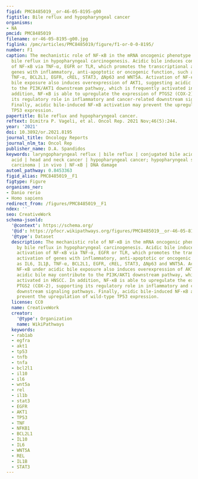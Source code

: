 ```yaml
---
figid: PMC8485019__or-46-05-8195-g00
figtitle: Bile reflux and hypopharyngeal cancer
organisms:
- NA
pmcid: PMC8485019
filename: or-46-05-8195-g00.jpg
figlink: /pmc/articles/PMC8485019/figure/f1-or-0-0-8195/
number: F1
caption: The mechanistic role of NF-κB in the mRNA oncogenic phenotype induced by
  bile reflux in hypopharyngeal carcinogenesis. Acidic bile induces constitutive activation
  of NF-κB via TNF-α, EGFR or TLR, which promotes the transcriptional activation of
  genes with inflammatory, anti-apoptotic or oncogenic function, such as IL6, IL1β,
  TNF-α, BCL2L1, EGFR, cREL, STAT3, ΔNp63 and WNT5A. Activation of NF-κB under acidic
  bile exposure also induces overexpression of AKT1, suggesting acidic bile may contribute
  to the PI3K/AKT1 downstream pathway, which is frequently activated in HNSCC. In
  addition, NF-κB is able to upregulate the expression of PTGS2 (COX-2), supporting
  its regulatory role in inflammatory and cancer-related downstream signaling pathways.
  Finally, acidic bile-induced NF-κB activation may prevent the upregulation of wild-type
  TP53 expression.
papertitle: Bile reflux and hypopharyngeal cancer.
reftext: Dimitra P. Vageli, et al. Oncol Rep. 2021 Nov;46(5):244.
year: '2021'
doi: 10.3892/or.2021.8195
journal_title: Oncology Reports
journal_nlm_ta: Oncol Rep
publisher_name: D.A. Spandidos
keywords: laryngopharyngeal reflux | bile reflux | conjugated bile acids | deoxycholic
  acid | head and neck cancer | hypopharyngeal cancer; hypopharyngeal squamous cell
  carcinoma | in vivo | NF-κB | DNA damage
automl_pathway: 0.8453363
figid_alias: PMC8485019__F1
figtype: Figure
organisms_ner:
- Danio rerio
- Homo sapiens
redirect_from: /figures/PMC8485019__F1
ndex: ''
seo: CreativeWork
schema-jsonld:
  '@context': https://schema.org/
  '@id': https://pfocr.wikipathways.org/figures/PMC8485019__or-46-05-8195-g00.html
  '@type': Dataset
  description: The mechanistic role of NF-κB in the mRNA oncogenic phenotype induced
    by bile reflux in hypopharyngeal carcinogenesis. Acidic bile induces constitutive
    activation of NF-κB via TNF-α, EGFR or TLR, which promotes the transcriptional
    activation of genes with inflammatory, anti-apoptotic or oncogenic function, such
    as IL6, IL1β, TNF-α, BCL2L1, EGFR, cREL, STAT3, ΔNp63 and WNT5A. Activation of
    NF-κB under acidic bile exposure also induces overexpression of AKT1, suggesting
    acidic bile may contribute to the PI3K/AKT1 downstream pathway, which is frequently
    activated in HNSCC. In addition, NF-κB is able to upregulate the expression of
    PTGS2 (COX-2), supporting its regulatory role in inflammatory and cancer-related
    downstream signaling pathways. Finally, acidic bile-induced NF-κB activation may
    prevent the upregulation of wild-type TP53 expression.
  license: CC0
  name: CreativeWork
  creator:
    '@type': Organization
    name: WikiPathways
  keywords:
  - rab1ab
  - egfra
  - akt1
  - tp53
  - tnfb
  - tnfa
  - bcl2l1
  - il10
  - il6
  - wnt5a
  - rel
  - il1b
  - stat3
  - EGFR
  - AKT1
  - TP53
  - TNF
  - NFKB1
  - BCL2L1
  - IL10
  - IL6
  - WNT5A
  - REL
  - IL1B
  - STAT3
---
```


